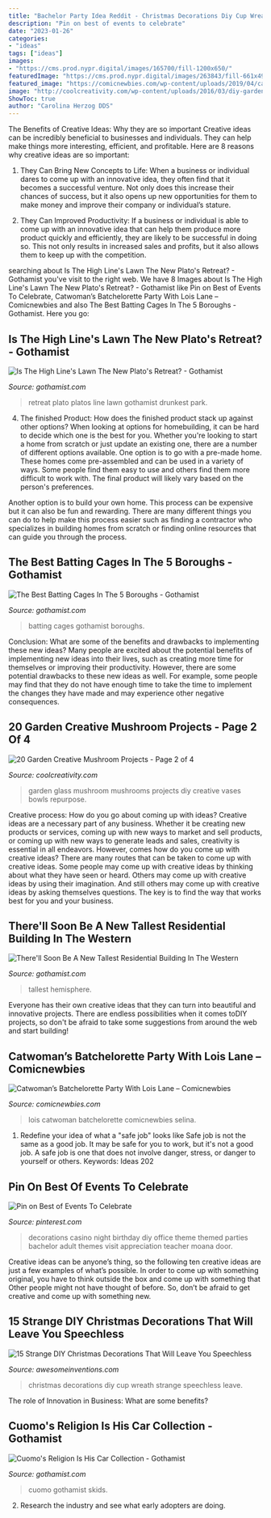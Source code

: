 ```yaml
---
title: "Bachelor Party Idea Reddit - Christmas Decorations Diy Cup Wreath Strange Speechless Leave"
description: "Pin on best of events to celebrate"
date: "2023-01-26"
categories:
- "ideas"
tags: ["ideas"]
images:
- "https://cms.prod.nypr.digital/images/165700/fill-1200x650/"
featuredImage: "https://cms.prod.nypr.digital/images/263843/fill-661x496/"
featured_image: "https://comicnewbies.com/wp-content/uploads/2019/04/catwomans-batchelorette-party-with-lois-lane-6.jpg?is-pending-load=1"
image: "http://coolcreativity.com/wp-content/uploads/2016/03/diy-garden-glass-mushroom.jpg"
ShowToc: true
author: "Carolina Herzog DDS"
---
```



The Benefits of Creative Ideas: Why they are so important
Creative ideas can be incredibly beneficial to businesses and individuals. They can help make things more interesting, efficient, and profitable. Here are 8 reasons why creative ideas are so important:
1. They Can Bring New Concepts to Life: When a business or individual dares to come up with an innovative idea, they often find that it becomes a successful venture. Not only does this increase their chances of success, but it also opens up new opportunities for them to make money and improve their company or individual’s stature.

2. They Can Improved Productivity: If a business or individual is able to come up with an innovative idea that can help them produce more product quickly and efficiently, they are likely to be successful in doing so. This not only results in increased sales and profits, but it also allows them to keep up with the competition.


	

		
searching about Is The High Line&#039;s Lawn The New Plato&#039;s Retreat? - Gothamist you've visit to the right web. We have 8 Images about Is The High Line&#039;s Lawn The New Plato&#039;s Retreat? - Gothamist like Pin on Best of Events To Celebrate, Catwoman’s Batchelorette Party With Lois Lane – Comicnewbies and also The Best Batting Cages In The 5 Boroughs - Gothamist. Here you go:
		
    
## Is The High Line&#039;s Lawn The New Plato&#039;s Retreat? - Gothamist

<img loading=lazy src="https://cms.prod.nypr.digital/images/263843/fill-661x496/" onerror="this.onerror=null;this.src='https://tse3.mm.bing.net/th?id=OIP.DDNhKKei3YYCWCwfhOsimQHaFj&amp;pid=15.1';" alt="Is The High Line&#039;s Lawn The New Plato&#039;s Retreat? - Gothamist">

_Source: gothamist.com_

>retreat plato platos line lawn gothamist drunkest park. 

	

4. The finished Product: How does the finished product stack up against other options?
When looking at options for homebuilding, it can be hard to decide which one is the best for you. Whether you're looking to start a home from scratch or just update an existing one, there are a number of different options available. 
One option is to go with a pre-made home. These homes come pre-assembled and can be used in a variety of ways. Some people find them easy to use and others find them more difficult to work with. The final product will likely vary based on the person's preferences. 

Another option is to build your own home. This process can be expensive but it can also be fun and rewarding. There are many different things you can do to help make this process easier such as finding a contractor who specializes in building homes from scratch or finding online resources that can guide you through the process.

    
## The Best Batting Cages In The 5 Boroughs - Gothamist

<img loading=lazy src="http://gothamist.com/assets_c/2013/07/randallsbatting-thumb-640xauto-801344.jpg" onerror="this.onerror=null;this.src='https://tse1.mm.bing.net/th?id=OIP.DkstjTAaDdfj1U1ZGFDnDwHaE-&amp;pid=15.1';" alt="The Best Batting Cages In The 5 Boroughs - Gothamist">

_Source: gothamist.com_

>batting cages gothamist boroughs. 

	

Conclusion: What are some of the benefits and drawbacks to implementing these new ideas?
Many people are excited about the potential benefits of implementing new ideas into their lives, such as creating more time for themselves or improving their productivity. However, there are some potential drawbacks to these new ideas as well. For example, some people may find that they do not have enough time to take the time to implement the changes they have made and may experience other negative consequences.

    
## 20 Garden Creative Mushroom Projects - Page 2 Of 4

<img loading=lazy src="http://coolcreativity.com/wp-content/uploads/2016/03/diy-garden-glass-mushroom.jpg" onerror="this.onerror=null;this.src='https://tse1.mm.bing.net/th?id=OIP.Zv6hdFAQoohZGFy8lTh2sQHaGb&amp;pid=15.1';" alt="20 Garden Creative Mushroom Projects - Page 2 of 4">

_Source: coolcreativity.com_

>garden glass mushroom mushrooms projects diy creative vases bowls repurpose. 

	

Creative process: How do you go about coming up with ideas?
Creative ideas are a necessary part of any business. Whether it be creating new products or services, coming up with new ways to market and sell products, or coming up with new ways to generate leads and sales, creativity is essential in all endeavors. However, comes how do you come up with creative ideas? There are many routes that can be taken to come up with creative ideas. Some people may come up with creative ideas by thinking about what they have seen or heard. Others may come up with creative ideas by using their imagination. And still others may come up with creative ideas by asking themselves questions. The key is to find the way that works best for you and your business.

    
## There&#039;ll Soon Be A New Tallest Residential Building In The Western

<img loading=lazy src="https://cms.prod.nypr.digital/images/80327/fill-1200x650/" onerror="this.onerror=null;this.src='https://tse1.mm.bing.net/th?id=OIP.Y8t749kKPEYOo79Bh2ubKwHaEA&amp;pid=15.1';" alt="There&#039;ll Soon Be A New Tallest Residential Building In The Western">

_Source: gothamist.com_

>tallest hemisphere. 

	

Everyone has their own creative ideas that they can turn into beautiful and innovative projects. There are endless possibilities when it comes toDIY projects, so don't be afraid to take some suggestions from around the web and start building!

    
## Catwoman’s Batchelorette Party With Lois Lane – Comicnewbies

<img loading=lazy src="https://comicnewbies.com/wp-content/uploads/2019/04/catwomans-batchelorette-party-with-lois-lane-6.jpg?is-pending-load=1" onerror="this.onerror=null;this.src='https://tse3.mm.bing.net/th?id=OIP.TqoqIvBXbdztYlSFfzqMpQHaLY&amp;pid=15.1';" alt="Catwoman’s Batchelorette Party With Lois Lane – Comicnewbies">

_Source: comicnewbies.com_

>lois catwoman batchelorette comicnewbies selina. 

	

1) Redefine your idea of what a "safe job" looks like
Safe job is not the same as a good job. It may be safe for you to work, but it's not a good job. A safe job is one that does not involve danger, stress, or danger to yourself or others. Keywords: Ideas 202
    
## Pin On Best Of Events To Celebrate

<img loading=lazy src="https://i.pinimg.com/736x/19/1b/dc/191bdcf276215f788e07d63725d61637.jpg" onerror="this.onerror=null;this.src='https://tse4.mm.bing.net/th?id=OIP.ihwEvumjH1BW3S5gleHJlgHaLG&amp;pid=15.1';" alt="Pin on Best of Events To Celebrate">

_Source: pinterest.com_

>decorations casino night birthday diy office theme themed parties bachelor adult themes visit appreciation teacher moana door. 

	

Creative ideas can be anyone’s thing, so the following ten creative ideas are just a few examples of what’s possible. In order to come up with something original, you have to think outside the box and come up with something that Other people might not have thought of before. So, don’t be afraid to get creative and come up with something new.

    
## 15 Strange DIY Christmas Decorations That Will Leave You Speechless

<img loading=lazy src="http://www.awesomeinventions.com/wp-content/uploads/2014/12/red-disposable-cup-wreath.jpg" onerror="this.onerror=null;this.src='https://tse2.mm.bing.net/th?id=OIP.MUBqqCMrjxeIZEYd2UEfUwHaJ6&amp;pid=15.1';" alt="15 Strange DIY Christmas Decorations That Will Leave You Speechless">

_Source: awesomeinventions.com_

>christmas decorations diy cup wreath strange speechless leave. 

	

The role of Innovation in Business: What are some benefits?
 

    
## Cuomo&#039;s Religion Is His Car Collection - Gothamist

<img loading=lazy src="https://cms.prod.nypr.digital/images/165700/fill-1200x650/" onerror="this.onerror=null;this.src='https://tse1.mm.bing.net/th?id=OIP.7SRonYAZmK5VvfVaTApIMQHaEA&amp;pid=15.1';" alt="Cuomo&#039;s Religion Is His Car Collection - Gothamist">

_Source: gothamist.com_

>cuomo gothamist skids. 

	

2. Research the industry and see what early adopters are doing.

